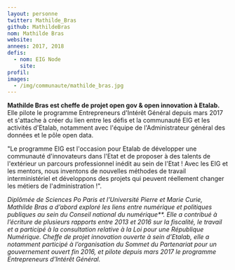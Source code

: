 ```yaml
---
layout: personne
twitter: Mathilde_Bras
github: MathildeBras
nom: Mathilde Bras
website:
annees: 2017, 2018
defis: 
  - nom: EIG Node
    site: 
profil: 
images:
  - /img/communaute/mathilde_bras.jpg
---
```


**Mathilde Bras est cheffe de projet open gov & open innovation à Etalab.** Elle pilote le programme Entrepreneurs d'Intérêt Général depuis mars 2017 et s'attache à créer du lien entre les défis et la communauté EIG et les activités d'Etalab, notamment avec l'équipe de l'Administrateur général des données et le pôle open data.

"Le programme EIG est l'occasion pour Etalab de développer une communauté d'innovateurs dans l'Etat et de proposer à des talents de l'extérieur un parcours professionnel inédit au sein de l'Etat ! Avec les EIG et les mentors, nous inventons de nouvelles méthodes de travail interministériel et développons des projets qui peuvent réellement changer les métiers de l'administration !". 

_Diplômée de Sciences Po Paris et l’Université Pierre et Marie Curie, Mathilde Bras  a d’abord exploré les liens entre numérique et politiques publiques au sein du Conseil national du numérique**. Elle a contribué à l’écriture de plusieurs rapports entre 2013 et 2016 sur la fiscalité, le travail et a participé à la consultation relative à la Loi pour une République Numérique. Cheffe de projet innovation ouverte à sein d’Etalab, elle a notamment participé à l’organisation du Sommet du Partenariat pour un gouvernement ouvert fin 2016, et pilote depuis mars 2017 le programme Entrepreneurs d’Intérêt Général._

